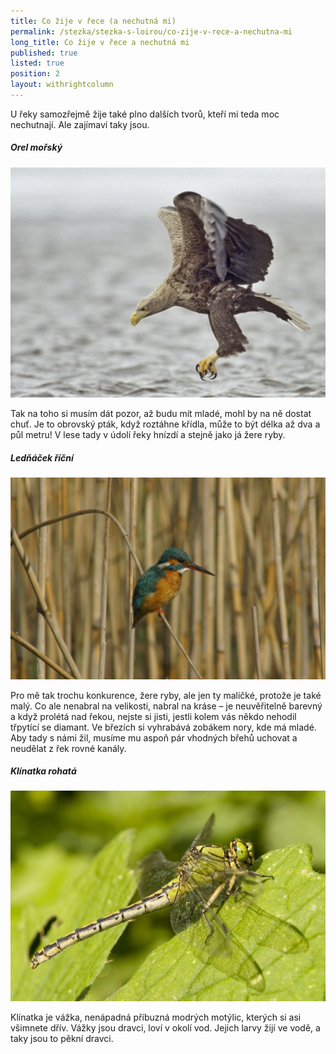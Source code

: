 ```yaml
---
title: Co žije v řece (a nechutná mi)
permalink: /stezka/stezka-s-loirou/co-zije-v-rece-a-nechutna-mi
long_title: Co žije v řece a nechutná mi
published: true
listed: true
position: 2
layout: withrightcolumn
---
```

U řeky samozřejmě žije také plno dalších tvorů, kteří mi teda moc
nechutnají. Ale zajímaví taky jsou.

##### Orel mořský

![](/uploads/Orel_mo_sk__610.jpg)

Tak na toho si musím dát pozor,
až budu mít mladé, mohl by na ně dostat chuť. Je to obrovský pták, když
roztáhne křídla, může to být délka až dva a půl metru! V lese tady v
údolí řeky hnízdí a stejně jako já žere ryby.

##### Ledňáček říční

![](/uploads/led___ek____n__610.jpg)

Pro mě tak trochu konkurence, žere ryby, ale jen ty maličké, protože je
také malý. Co ale nenabral na velikosti, nabral na kráse – je
neuvěřitelně barevný a když prolétá nad řekou, nejste si jisti, jestli
kolem vás někdo nehodil třpytící se diamant. Ve březích si vyhrabává
zobákem nory, kde má mladé. Aby tady s námi žil, musíme mu aspoň pár
vhodných břehů uchovat a neudělat z řek rovné kanály.

##### Klínatka rohatá

![](/uploads/Klinatka-rohata_610.jpg)

Klínatka je vážka, nenápadná příbuzná modrých motýlic, kterých si asi
všimnete dřív. Vážky jsou dravci, loví v okolí vod. Jejich larvy žijí ve
vodě, a taky jsou to pěkní dravci.
